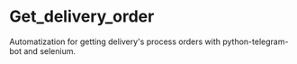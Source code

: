 # Get_delivery_order
Automatization for getting delivery's process orders with python-telegram-bot and selenium.
